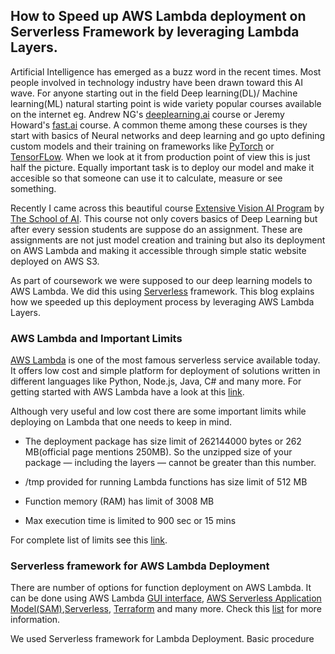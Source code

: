 ## How to Speed up AWS Lambda deployment on Serverless Framework by leveraging Lambda Layers.

Artificial Intelligence has emerged as a buzz word in the recent times. Most people involved in technology industry have been drawn toward this AI wave. For anyone starting out in the field Deep learning(DL)/ Machine learning(ML) natural starting point is wide variety popular courses available on the internet eg. Andrew NG's [deeplearning.ai](https://www.coursera.org/specializations/deep-learning) course or Jeremy Howard's [fast.ai](https://course.fast.ai) course. A common theme among these courses is they start with basics of Neural networks and deep learning and go upto defining custom models and their training on frameworks like [PyTorch]() or [TensorFLow](). When we look at it from production point of view this is just half the picture. Equally important task is to deploy our model and make it accesible so that someone can use it to calculate, measure or see something. 

Recently I came across this beautiful course [Extensive Vision AI Program](https://theschoolof.ai/#programs) by [The School of AI](https://theschoolof.ai/). This course not only covers basics of Deep Learning but after every session students are suppose do an assignment. These are assignments are not just model creation and training but also its deployment on AWS Lambda and making it accessible through simple static website deployed on AWS S3. 

As part of coursework we were supposed to our deep learning models to AWS Lambda. We did this using [Serverless](https://www.serverless.com/) framework. This blog explains how we speeded up this deployment process by leveraging AWS Lambda Layers. 

### AWS Lambda and Important Limits

[AWS Lambda](https://aws.amazon.com/lambda/) is one of the most famous serverless service available today. It offers low cost and simple platform for deployment of solutions written in different languages like Python, Node.js, Java, C# and many more. For getting started with AWS Lambda have a look at this [link](https://docs.aws.amazon.com/lambda/latest/dg/getting-started.html).

Although very useful and low cost there are some important limits while deploying on Lambda that one needs to keep in mind.

- The deployment package has size limit of 262144000 bytes or 262 MB(official page mentions 250MB). So the unzipped size of your package — including the layers — cannot be greater than this number.

- /tmp provided for running Lambda functions has size limit of 512 MB

- Function memory (RAM) has limit of 3008 MB

- Max execution time is limited to 900 sec or 15 mins

For complete list of limits see this [link](https://docs.aws.amazon.com/lambda/latest/dg/gettingstarted-limits.html). 

### Serverless framework for AWS Lambda Deployment  

There are number of options for function deployment on AWS Lambda. It can be done using AWS Lambda [GUI interface](https://docs.aws.amazon.com/lambda/latest/dg/getting-started.html), [AWS Serverless Application Model(SAM)](https://lumigo.io/aws-serverless-ecosystem/aws-serverless-application-model/),[Serverless](https://www.serverless.com/), [Terraform](https://lumigo.io/aws-lambda-deployment/aws-lambda-terraform/) and many more. Check this [list](https://lumigo.io/aws-lambda-deployment/) for more information.

We used Serverless framework for Lambda Deployment. Basic procedure 








